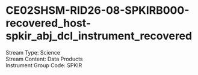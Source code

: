 # CE02SHSM-RID26-08-SPKIRB000-recovered_host-spkir_abj_dcl_instrument_recovered

Stream Type: Science<br>
Stream Content: Data Products<br>
Instrument Group Code: SPKIR<br>
